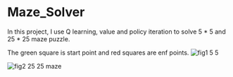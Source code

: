 # Maze_Solver
In this project, I use Q learning, value and policy iteration to solve 5 * 5 and 25 * 25 maze puzzle.

The green square is start point and red squares are enf points.
![fig1 5 5](https://user-images.githubusercontent.com/36969831/51427578-cca50f00-1c0e-11e9-8c64-d3d791271445.png)


![fig2 25 25 maze](https://user-images.githubusercontent.com/36969831/51427597-f5c59f80-1c0e-11e9-9419-0d47ddddbcaf.png)
